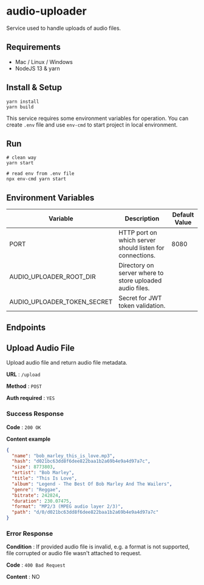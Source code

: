 # audio-uploader

Service used to handle uploads of audio files.

## Requirements
* Mac / Linux / Windows
* NodeJS 13 & yarn

## Install & Setup
```shell script
yarn install
yarn build
```

This service requires some environment variables for operation.
You can create `.env` file and use `env-cmd` to start project in local environment. 

## Run
```shell script
# clean way
yarn start

# read env from .env file
npx env-cmd yarn start
```

## Environment Variables

| Variable                    | Description                                              | Default Value |
| --------------------------- | -------------------------------------------------------- | ------------- |
| PORT                        | HTTP port on which server should listen for connections. | 8080          |
| AUDIO_UPLOADER_ROOT_DIR     | Directory on server where to store uploaded audio files. |               |
| AUDIO_UPLOADER_TOKEN_SECRET | Secret for JWT token validation.                         |               |

## Endpoints

## Upload Audio File

Upload audio file and return audio file metadata.

**URL** : `/upload`

**Method** : `POST`

**Auth required** : `YES`

### Success Response

**Code** : `200 OK`

**Content example**

```json
{
  "name": "bob_marley_this_is_love.mp3",
  "hash": "d021bc63dd8f6dee822baa1b2a69b4e9a4d97a7c",
  "size": 8773803,
  "artist": "Bob Marley",
  "title": "This Is Love",
  "album": "Legend - The Best Of Bob Marley And The Wailers",
  "genre": "Reggae",
  "bitrate": 242824,
  "duration": 230.07475,
  "format": "MP2/3 (MPEG audio layer 2/3)",
  "path": "d/0/d021bc63dd8f6dee822baa1b2a69b4e9a4d97a7c"
}
```

### Error Response

**Condition** : If provided audio file is invalid, e.g. a format is not supported, file corrupted or audio file wasn't attached to request.

**Code** : `400 Bad Request`

**Content** : NO
